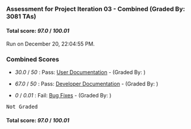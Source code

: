 ### Assessment for Project Iteration 03 - Combined (Graded By: 3081 TAs)

#### Total score: _97.0_ / _100.01_

Run on December 20, 22:04:55 PM.


### Combined Scores

+  _30.0_ / _50_ : Pass: [User Documentation](PROJ_03_UserDoc_Assessment.md) - (Graded By: )



+  _67.0_ / _50_ : Pass: [Developer Documentation](PROJ_03_DeveloperDoc_Assessment.md) - (Graded By: )



+  _0_ / _0.01_ : Fail: [Bug Fixes](PROJ_03_BugFixes_Assessment.md) - (Graded By: )

<pre>Not Graded
</pre>



#### Total score: _97.0_ / _100.01_

